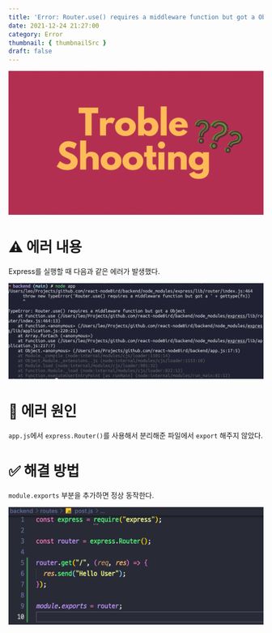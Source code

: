 ```yaml
---
title: 'Error: Router.use() requires a middleware function but got a Object'
date: 2021-12-24 21:27:00
category: Error
thumbnail: { thumbnailSrc }
draft: false
---
```


![](./images/thumbNail.gif)

# ⚠️ 에러 내용

Express를 실행할 때 다음과 같은 에러가 발생했다.

![그림1. Router.use() requires a middleware function but got a Object 에러](./images/node-router-01.png)

# 📌 에러 원인

`app.js`에서 `express.Router()`를 사용해서 분리해준 파일에서 `export` 해주지 않았다.

# ✅ 해결 방법

`module.exports` 부분을 추가하면 정상 동작한다.

![그림2. Router.use() requires a middleware function but got a Object 해결](./images/node-router-02.png)

<br/>
